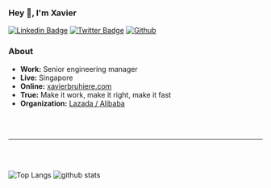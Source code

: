 ### Hey 👋, I'm Xavier

[![Linkedin Badge](https://img.shields.io/badge/-Connect-blue?style=flat-square&logo=Linkedin&logoColor=white&link=https://www.linkedin.com/in/engineerxbruhiere/)](https://www.linkedin.com/in/engineerxbruhiere/)
[![Twitter
Badge](https://img.shields.io/badge/-Follow-1ca0f1?style=flat-square&logo=twitter&logoColor=white&link=https://twitter.com/XavierBruhiere)](https://twitter.com/XavierBruhiere)
[![Github](https://img.shields.io/github/followers/mattn?label=Follow&style=social)](https://github.com/mattn)

### About

- **Work:** Senior engineering manager
- **Live:** Singapore
- **Online:** [xavierbruhiere.com](https://www.xavierbruhiere.com)
- **True:** Make it work, make it right, make it fast
- **Organization:** [Lazada / Alibaba](https://www.bloomberg.com/profile/company/1395778D:SP)

<br />
<br />

---

<br />
<br />

![Top
Langs](https://github-readme-stats.vercel.app/api/top-langs/?username=xav-b&hide=html)
![github stats](https://github-readme-stats.vercel.app/api?username=xav-b&show_icons=true)
